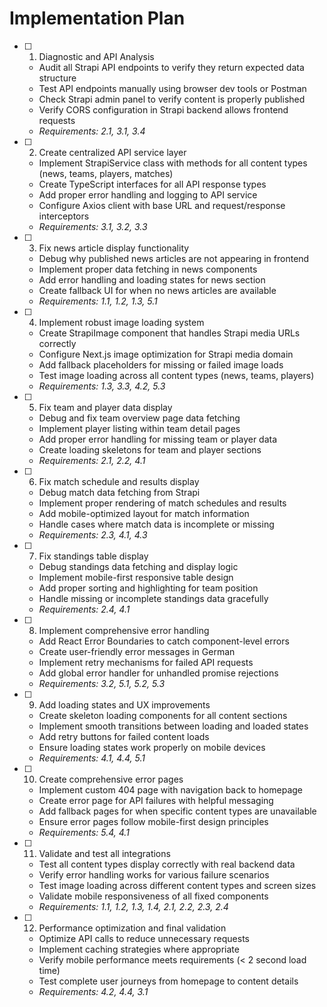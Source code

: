 # Implementation Plan

- [ ] 1. Diagnostic and API Analysis









  - Audit all Strapi API endpoints to verify they return expected data structure
  - Test API endpoints manually using browser dev tools or Postman
  - Check Strapi admin panel to verify content is properly published
  - Verify CORS configuration in Strapi backend allows frontend requests
  - _Requirements: 2.1, 3.1, 3.4_

- [ ] 2. Create centralized API service layer
  - Implement StrapiService class with methods for all content types (news, teams, players, matches)
  - Create TypeScript interfaces for all API response types
  - Add proper error handling and logging to API service
  - Configure Axios client with base URL and request/response interceptors
  - _Requirements: 3.1, 3.2, 3.3_

- [ ] 3. Fix news article display functionality
  - Debug why published news articles are not appearing in frontend
  - Implement proper data fetching in news components
  - Add error handling and loading states for news section
  - Create fallback UI for when no news articles are available
  - _Requirements: 1.1, 1.2, 1.3, 5.1_

- [ ] 4. Implement robust image loading system
  - Create StrapiImage component that handles Strapi media URLs correctly
  - Configure Next.js image optimization for Strapi media domain
  - Add fallback placeholders for missing or failed image loads
  - Test image loading across all content types (news, teams, players)
  - _Requirements: 1.3, 3.3, 4.2, 5.3_

- [ ] 5. Fix team and player data display
  - Debug and fix team overview page data fetching
  - Implement player listing within team detail pages
  - Add proper error handling for missing team or player data
  - Create loading skeletons for team and player sections
  - _Requirements: 2.1, 2.2, 4.1_

- [ ] 6. Fix match schedule and results display
  - Debug match data fetching from Strapi
  - Implement proper rendering of match schedules and results
  - Add mobile-optimized layout for match information
  - Handle cases where match data is incomplete or missing
  - _Requirements: 2.3, 4.1, 4.3_

- [ ] 7. Fix standings table display
  - Debug standings data fetching and display logic
  - Implement mobile-first responsive table design
  - Add proper sorting and highlighting for team position
  - Handle missing or incomplete standings data gracefully
  - _Requirements: 2.4, 4.1_

- [ ] 8. Implement comprehensive error handling
  - Add React Error Boundaries to catch component-level errors
  - Create user-friendly error messages in German
  - Implement retry mechanisms for failed API requests
  - Add global error handler for unhandled promise rejections
  - _Requirements: 3.2, 5.1, 5.2, 5.3_

- [ ] 9. Add loading states and UX improvements
  - Create skeleton loading components for all content sections
  - Implement smooth transitions between loading and loaded states
  - Add retry buttons for failed content loads
  - Ensure loading states work properly on mobile devices
  - _Requirements: 4.1, 4.4, 5.1_

- [ ] 10. Create comprehensive error pages
  - Implement custom 404 page with navigation back to homepage
  - Create error page for API failures with helpful messaging
  - Add fallback pages for when specific content types are unavailable
  - Ensure error pages follow mobile-first design principles
  - _Requirements: 5.4, 4.1_

- [ ] 11. Validate and test all integrations
  - Test all content types display correctly with real backend data
  - Verify error handling works for various failure scenarios
  - Test image loading across different content types and screen sizes
  - Validate mobile responsiveness of all fixed components
  - _Requirements: 1.1, 1.2, 1.3, 1.4, 2.1, 2.2, 2.3, 2.4_

- [ ] 12. Performance optimization and final validation
  - Optimize API calls to reduce unnecessary requests
  - Implement caching strategies where appropriate
  - Verify mobile performance meets requirements (< 2 second load time)
  - Test complete user journeys from homepage to content details
  - _Requirements: 4.2, 4.4, 3.1_